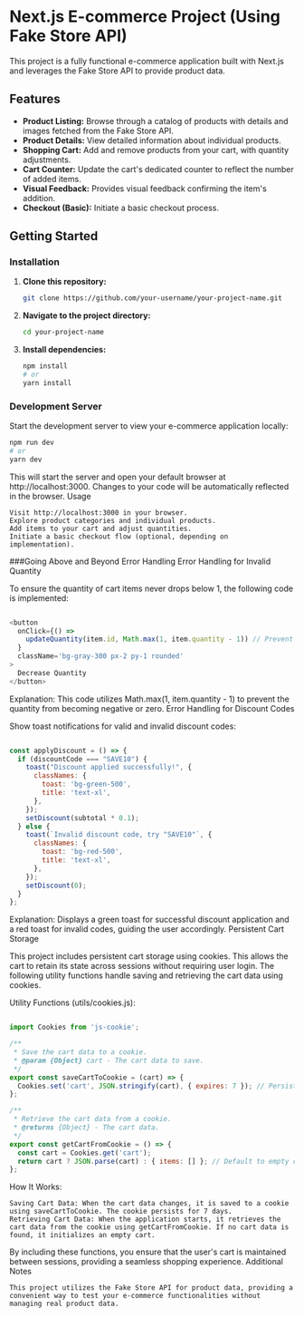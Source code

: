 

# Next.js E-commerce Project (Using Fake Store API)

This project is a fully functional e-commerce application built with Next.js and leverages the Fake Store API to provide product data.

## Features

- **Product Listing:** Browse through a catalog of products with details and images fetched from the Fake Store API.
- **Product Details:** View detailed information about individual products.
- **Shopping Cart:** Add and remove products from your cart, with quantity adjustments.
- **Cart Counter:** Update the cart's dedicated counter to reflect the number of added items.
- **Visual Feedback:** Provides visual feedback confirming the item's addition.
- **Checkout (Basic):** Initiate a basic checkout process.

## Getting Started

### Installation

1. **Clone this repository:**

    ```bash
    git clone https://github.com/your-username/your-project-name.git
    ```

2. **Navigate to the project directory:**

    ```bash
    cd your-project-name
    ```

3. **Install dependencies:**

    ```bash
    npm install
    # or
    yarn install
    ```

### Development Server

Start the development server to view your e-commerce application locally:

```bash
npm run dev
# or
yarn dev 
```

This will start the server and open your default browser at http://localhost:3000. Changes to your code will be automatically reflected in the browser.
Usage

    Visit http://localhost:3000 in your browser.
    Explore product categories and individual products.
    Add items to your cart and adjust quantities.
    Initiate a basic checkout flow (optional, depending on implementation).
    


###Going Above and Beyond
Error Handling
Error Handling for Invalid Quantity

To ensure the quantity of cart items never drops below 1, the following code is implemented:

```javascript

<button
  onClick={() =>
    updateQuantity(item.id, Math.max(1, item.quantity - 1)) // Prevent quantity from going below 1
  }
  className='bg-gray-300 px-2 py-1 rounded'
>
  Decrease Quantity
</button>
```

Explanation: This code utilizes Math.max(1, item.quantity - 1) to prevent the quantity from becoming negative or zero.
Error Handling for Discount Codes

Show toast notifications for valid and invalid discount codes:

```javascript

const applyDiscount = () => {
  if (discountCode === "SAVE10") {
    toast("Discount applied successfully!", {
      classNames: {
        toast: 'bg-green-500',
        title: 'text-xl',
      },
    });
    setDiscount(subtotal * 0.1);
  } else {
    toast(`Invalid discount code, try "SAVE10"`, {
      classNames: {
        toast: 'bg-red-500',
        title: 'text-xl',
      },
    });
    setDiscount(0);
  }
};
```

Explanation: Displays a green toast for successful discount application and a red toast for invalid codes, guiding the user accordingly.
Persistent Cart Storage

This project includes persistent cart storage using cookies. This allows the cart to retain its state across sessions without requiring user login. The following utility functions handle saving and retrieving the cart data using cookies.

Utility Functions (utils/cookies.js):

```javascript

import Cookies from 'js-cookie';

/**
 * Save the cart data to a cookie.
 * @param {Object} cart - The cart data to save.
 */
export const saveCartToCookie = (cart) => {
  Cookies.set('cart', JSON.stringify(cart), { expires: 7 }); // Persist for 7 days
};

/**
 * Retrieve the cart data from a cookie.
 * @returns {Object} - The cart data.
 */
export const getCartFromCookie = () => {
  const cart = Cookies.get('cart');
  return cart ? JSON.parse(cart) : { items: [] }; // Default to empty cart
};
```
How It Works:

    Saving Cart Data: When the cart data changes, it is saved to a cookie using saveCartToCookie. The cookie persists for 7 days.
    Retrieving Cart Data: When the application starts, it retrieves the cart data from the cookie using getCartFromCookie. If no cart data is found, it initializes an empty cart.

By including these functions, you ensure that the user's cart is maintained between sessions, providing a seamless shopping experience.
Additional Notes

    This project utilizes the Fake Store API for product data, providing a convenient way to test your e-commerce functionalities without managing real product data.
